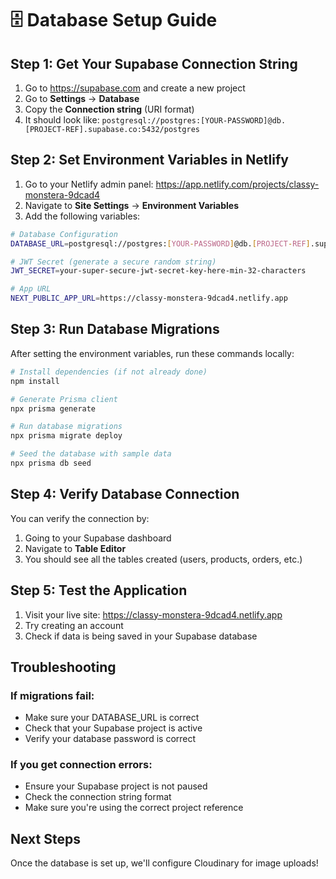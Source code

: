 # 🗄️ Database Setup Guide

## Step 1: Get Your Supabase Connection String

1. Go to https://supabase.com and create a new project
2. Go to **Settings** → **Database**
3. Copy the **Connection string** (URI format)
4. It should look like: `postgresql://postgres:[YOUR-PASSWORD]@db.[PROJECT-REF].supabase.co:5432/postgres`

## Step 2: Set Environment Variables in Netlify

1. Go to your Netlify admin panel: https://app.netlify.com/projects/classy-monstera-9dcad4
2. Navigate to **Site Settings** → **Environment Variables**
3. Add the following variables:

```bash
# Database Configuration
DATABASE_URL=postgresql://postgres:[YOUR-PASSWORD]@db.[PROJECT-REF].supabase.co:5432/postgres

# JWT Secret (generate a secure random string)
JWT_SECRET=your-super-secure-jwt-secret-key-here-min-32-characters

# App URL
NEXT_PUBLIC_APP_URL=https://classy-monstera-9dcad4.netlify.app
```

## Step 3: Run Database Migrations

After setting the environment variables, run these commands locally:

```bash
# Install dependencies (if not already done)
npm install

# Generate Prisma client
npx prisma generate

# Run database migrations
npx prisma migrate deploy

# Seed the database with sample data
npx prisma db seed
```

## Step 4: Verify Database Connection

You can verify the connection by:

1. Going to your Supabase dashboard
2. Navigate to **Table Editor**
3. You should see all the tables created (users, products, orders, etc.)

## Step 5: Test the Application

1. Visit your live site: https://classy-monstera-9dcad4.netlify.app
2. Try creating an account
3. Check if data is being saved in your Supabase database

## Troubleshooting

### If migrations fail:
- Make sure your DATABASE_URL is correct
- Check that your Supabase project is active
- Verify your database password is correct

### If you get connection errors:
- Ensure your Supabase project is not paused
- Check the connection string format
- Make sure you're using the correct project reference

## Next Steps

Once the database is set up, we'll configure Cloudinary for image uploads!

